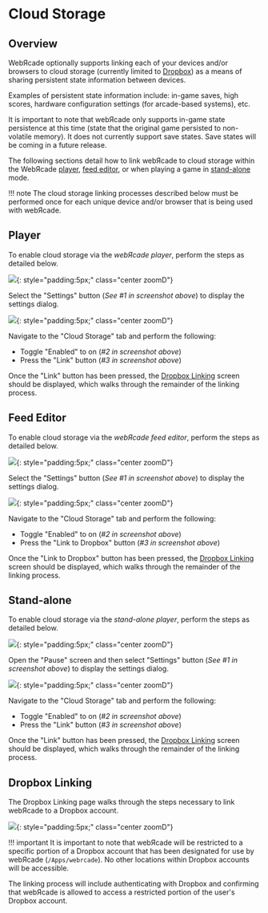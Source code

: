 # Cloud Storage

## Overview

WebЯcade optionally supports linking each of your devices and/or browsers to cloud storage (currently limited to [Dropbox](https://www.dropbox.com)) as a means of sharing persistent state information between devices.

Examples of persistent state information include: in-game saves, high scores, hardware configuration settings (for arcade-based systems), etc.

It is important to note that webЯcade only supports in-game state persistence at this time (state that the original game persisted to non-volatile memory). It does not currently support save states. Save states will be coming in a future release.

The following sections detail how to link webЯcade to cloud storage within the WebЯcade [player](#player), [feed editor](#feed-editor), or when playing a game in [stand-alone](#stand-alone) mode.

!!! note
    The cloud storage linking processes described below must be performed once for each unique device
    and/or browser that is being used with webЯcade.

## Player

To enable cloud storage via the *webЯcade player*, perform the steps as detailed below.

![](../assets/images/cloudstorage/cloudstorage-player.png){: style="padding:5px;" class="center zoomD"}

Select the "Settings" button (*See #1 in screenshot above*) to display the settings dialog.

![](../assets/images/cloudstorage/cloudstorage-player-cloudsettings.png){: style="padding:5px;" class="center zoomD"}

Navigate to the "Cloud Storage" tab and perform the following:

* Toggle "Enabled" to on (*#2 in screenshot above*)
* Press the "Link" button (*#3 in screenshot above*)

Once the "Link" button has been pressed, the [Dropbox Linking](#dropbox-linking) screen should be displayed, which walks through the remainder of the linking process.

## Feed Editor

To enable cloud storage via the *webЯcade feed editor*, perform the steps as detailed below.

![](../assets/images/cloudstorage/cloudstorage-editor.png){: style="padding:5px;" class="center zoomD"}

Select the "Settings" button (*See #1 in screenshot above*) to display the settings dialog.

![](../assets/images/cloudstorage/cloudstorage-editor-cloudsettings.png){: style="padding:5px;" class="center zoomD"}

Navigate to the "Cloud Storage" tab and perform the following:

* Toggle "Enabled" to on (*#2 in screenshot above*)
* Press the "Link to Dropbox" button (*#3 in screenshot above*)

Once the "Link to Dropbox" button has been pressed, the [Dropbox Linking](#dropbox-linking) screen should be displayed, which walks through the remainder of the linking process.

## Stand-alone

To enable cloud storage via the *stand-alone player*, perform the steps as detailed below.

![](../assets/images/cloudstorage/cloudstorage-standalone.png){: style="padding:5px;" class="center zoomD"}

Open the "Pause" screen and then select "Settings" button (*See #1 in screenshot above*) to display the settings dialog.

![](../assets/images/cloudstorage/cloudstorage-standalone-cloudsettings.png){: style="padding:5px;" class="center zoomD"}

Navigate to the "Cloud Storage" tab and perform the following:

* Toggle "Enabled" to on (*#2 in screenshot above*)
* Press the "Link" button (*#3 in screenshot above*)

Once the "Link" button has been pressed, the [Dropbox Linking](#dropbox-linking) screen should be displayed, which walks through the remainder of the linking process.

## Dropbox Linking

The Dropbox Linking page walks through the steps necessary to link webЯcade to a Dropbox account.

![](../assets/images/cloudstorage/cloudstorage-dropbox.png){: style="padding:5px;" class="center zoomD"}

!!! important
    It is important to note that webЯcade will be restricted to a specific portion of a Dropbox account that has been designated for use by webЯcade (`/Apps/webrcade`). No other locations within Dropbox accounts will be accessible.

The linking process will include authenticating with Dropbox and confirming that
webЯcade is allowed to access a restricted portion of the user's Dropbox account.